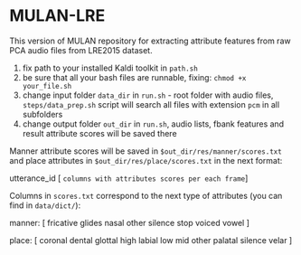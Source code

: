 # MULAN-LRE
This version of MULAN repository for extracting attribute features from raw PCA audio files from LRE2015 dataset. 

1. fix path to your installed Kaldi toolkit in `path.sh`
2. be sure that all your bash files are runnable, fixing: `chmod +x your_file.sh`
3. change input folder `data_dir` in `run.sh` - root folder with audio files, `steps/data_prep.sh` script will search all files with extension `pcm` in all subfolders
4. change output folder `out_dir` in `run.sh`, audio lists, fbank features and result attribute scores will be saved there

Manner attribute scores will be saved in `$out_dir/res/manner/scores.txt` and place attributes in `$out_dir/res/place/scores.txt` in the next format:

utterance_id [ `columns with attributes scores per each frame`]

Columns in `scores.txt` correspond to the next type of attributes (you can find in `data/dict/`): 

manner: [ fricative glides nasal other silence stop voiced vowel ]

place: [ coronal dental glottal high labial low mid other palatal silence velar ]
